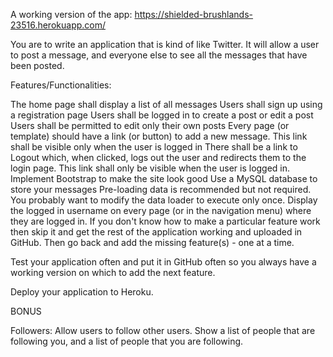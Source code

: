A working version of the app: https://shielded-brushlands-23516.herokuapp.com/

You are to write an application that is kind of like Twitter. It will allow a user to post a message, and everyone else to see all the messages that have been posted. 

Features/Functionalities:

The home page shall display a list of all messages
Users shall sign up using a registration page
Users shall be logged in to create a post or edit a post
Users shall be permitted to edit only their own posts
Every page (or template) should have a link (or button) to add a new message. This link shall be visible only when the user is logged in
There shall be a link to Logout which, when clicked, logs out the user and redirects them to the login page. This link shall only be visible when the user is logged in.
Implement Bootstrap to make the site look good
Use a MySQL database to store your messages 
Pre-loading data is recommended but not required. You probably want to modify the data loader to execute only once.
Display the logged in username on every page (or in the navigation menu) where they are logged in.
If you don't know how to make a particular feature work then skip it and get the rest of the application working and uploaded in GitHub. Then go back and add the missing feature(s) - one at a time.

Test your application often and put it in GitHub often so you always have a working version on which to add the next feature.

Deploy your application to Heroku.

BONUS

Followers: Allow users to follow other users. Show a list of people that are following you, and a list of people that you are following.
